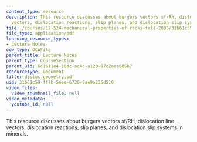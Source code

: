 ```yaml
---
content_type: resource
description: This resource discusses about burgers vectors sf/RH, dislocation line
  vectors, dislocation reactions, slip planes, and dislocation slip systems in minerals.
file: /courses/12-524-mechanical-properties-of-rocks-fall-2005/31b61c59ff7b5eee67309ae9a235d510_disloc_geometry.pdf
file_type: application/pdf
learning_resource_types:
- Lecture Notes
ocw_type: OCWFile
parent_title: Lecture Notes
parent_type: CourseSection
parent_uid: 6c1611e4-16dc-ac4c-a120-97c2aaa685b7
resourcetype: Document
title: disloc_geometry.pdf
uid: 31b61c59-ff7b-5eee-6730-9ae9a235d510
video_files:
  video_thumbnail_file: null
video_metadata:
  youtube_id: null
---
```

This resource discusses about burgers vectors sf/RH, dislocation line vectors, dislocation reactions, slip planes, and dislocation slip systems in minerals.

